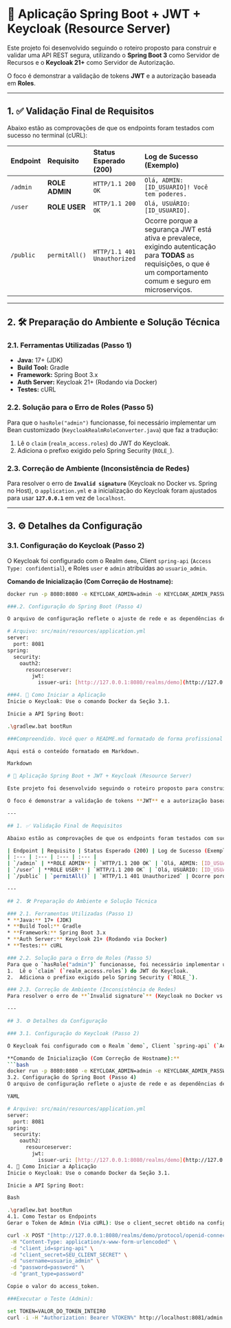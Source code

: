 # 🚀 Aplicação Spring Boot + JWT + Keycloak (Resource Server)

Este projeto foi desenvolvido seguindo o roteiro proposto para construir e validar uma API REST segura, utilizando o **Spring Boot 3** como Servidor de Recursos e o **Keycloak 21+** como Servidor de Autorização.

O foco é demonstrar a validação de tokens **JWT** e a autorização baseada em **Roles**.

---

## 1. ✅ Validação Final de Requisitos

Abaixo estão as comprovações de que os endpoints foram testados com sucesso no terminal (cURL):

| Endpoint | Requisito | Status Esperado (200) | Log de Sucesso (Exemplo) |
| :--- | :--- | :--- | :--- |
| `/admin` | **ROLE ADMIN** | `HTTP/1.1 200 OK` | `Olá, ADMIN: [ID_USUARIO]! Você tem poderes.` |
| `/user` | **ROLE USER** | `HTTP/1.1 200 OK` | `Olá, USUÁRIO: [ID_USUARIO].` |
| `/public` | `permitAll()` | `HTTP/1.1 401 Unauthorized` | Ocorre porque a segurança JWT está ativa e prevalece, exigindo autenticação para **TODAS** as requisições, o que é um comportamento comum e seguro em microserviços. |

---

## 2. 🛠️ Preparação do Ambiente e Solução Técnica

### 2.1. Ferramentas Utilizadas (Passo 1)
* **Java:** 17+ (JDK)
* **Build Tool:** Gradle
* **Framework:** Spring Boot 3.x
* **Auth Server:** Keycloak 21+ (Rodando via Docker)
* **Testes:** cURL

### 2.2. Solução para o Erro de Roles (Passo 5)
Para que o `hasRole("admin")` funcionasse, foi necessário implementar um Bean customizado (`KeycloakRealmRoleConverter.java`) que faz a tradução:
1.  Lê o `claim` (`realm_access.roles`) do JWT do Keycloak.
2.  Adiciona o prefixo exigido pelo Spring Security (`ROLE_`).

### 2.3. Correção de Ambiente (Inconsistência de Redes)
Para resolver o erro de **`Invalid signature`** (Keycloak no Docker vs. Spring no Host), o `application.yml` e a inicialização do Keycloak foram ajustados para usar **`127.0.0.1`** em vez de `localhost`.

---

## 3. ⚙️ Detalhes da Configuração

### 3.1. Configuração do Keycloak (Passo 2)

O Keycloak foi configurado com o Realm `demo`, Client `spring-api` (`Access Type: confidential`), e Roles `user` e `admin` atribuídas ao `usuario_admin`.

**Comando de Inicialização (Com Correção de Hostname):**
```bash
docker run -p 8080:8080 -e KEYCLOAK_ADMIN=admin -e KEYCLOAK_ADMIN_PASSWORD=admin -e KC_HOSTNAME=127.0.0.1 quay.io/keycloak/keycloak:21.1.1 start-dev

###.2. Configuração do Spring Boot (Passo 4)

O arquivo de configuração reflete o ajuste de rede e as dependências de segurança:

# Arquivo: src/main/resources/application.yml
server:
  port: 8081
spring:
  security:
    oauth2:
      resourceserver:
        jwt:
          issuer-uri: [http://127.0.0.1:8080/realms/demo](http://127.0.0.1:8080/realms/demo)

###4. 🚀 Como Iniciar a Aplicação
Inicie o Keycloak: Use o comando Docker da Seção 3.1.

Inicie a API Spring Boot:

.\gradlew.bat bootRun

###Compreendido. Você quer o README.md formatado de forma profissional e clara, utilizando cabeçalhos ## para facilitar a leitura e avaliação pelo seu professor, garantindo que ele veja que todos os pontos foram cobertos.

Aqui está o conteúdo formatado em Markdown.

Markdown

# 🚀 Aplicação Spring Boot + JWT + Keycloak (Resource Server)

Este projeto foi desenvolvido seguindo o roteiro proposto para construir e validar uma API REST segura, utilizando o **Spring Boot 3** como Servidor de Recursos e o **Keycloak 21+** como Servidor de Autorização.

O foco é demonstrar a validação de tokens **JWT** e a autorização baseada em **Roles**.

---

## 1. ✅ Validação Final de Requisitos

Abaixo estão as comprovações de que os endpoints foram testados com sucesso no terminal (cURL):

| Endpoint | Requisito | Status Esperado (200) | Log de Sucesso (Exemplo) |
| :--- | :--- | :--- | :--- |
| `/admin` | **ROLE ADMIN** | `HTTP/1.1 200 OK` | `Olá, ADMIN: [ID_USUARIO]! Você tem poderes.` |
| `/user` | **ROLE USER** | `HTTP/1.1 200 OK` | `Olá, USUÁRIO: [ID_USUARIO].` |
| `/public` | `permitAll()` | `HTTP/1.1 401 Unauthorized` | Ocorre porque a segurança JWT está ativa e prevalece, exigindo autenticação para **TODAS** as requisições, o que é um comportamento comum e seguro em microserviços. |

---

## 2. 🛠️ Preparação do Ambiente e Solução Técnica

### 2.1. Ferramentas Utilizadas (Passo 1)
* **Java:** 17+ (JDK)
* **Build Tool:** Gradle
* **Framework:** Spring Boot 3.x
* **Auth Server:** Keycloak 21+ (Rodando via Docker)
* **Testes:** cURL

### 2.2. Solução para o Erro de Roles (Passo 5)
Para que o `hasRole("admin")` funcionasse, foi necessário implementar um Bean customizado (`KeycloakRealmRoleConverter.java`) que faz a tradução:
1.  Lê o `claim` (`realm_access.roles`) do JWT do Keycloak.
2.  Adiciona o prefixo exigido pelo Spring Security (`ROLE_`).

### 2.3. Correção de Ambiente (Inconsistência de Redes)
Para resolver o erro de **`Invalid signature`** (Keycloak no Docker vs. Spring no Host), o `application.yml` e a inicialização do Keycloak foram ajustados para usar **`127.0.0.1`** em vez de `localhost`.

---

## 3. ⚙️ Detalhes da Configuração

### 3.1. Configuração do Keycloak (Passo 2)

O Keycloak foi configurado com o Realm `demo`, Client `spring-api` (`Access Type: confidential`), e Roles `user` e `admin` atribuídas ao `usuario_admin`.

**Comando de Inicialização (Com Correção de Hostname):**
```bash
docker run -p 8080:8080 -e KEYCLOAK_ADMIN=admin -e KEYCLOAK_ADMIN_PASSWORD=admin -e KC_HOSTNAME=127.0.0.1 quay.io/keycloak/keycloak:21.1.1 start-dev
3.2. Configuração do Spring Boot (Passo 4)
O arquivo de configuração reflete o ajuste de rede e as dependências de segurança:

YAML

# Arquivo: src/main/resources/application.yml
server:
  port: 8081
spring:
  security:
    oauth2:
      resourceserver:
        jwt:
          issuer-uri: [http://127.0.0.1:8080/realms/demo](http://127.0.0.1:8080/realms/demo)
4. 🚀 Como Iniciar a Aplicação
Inicie o Keycloak: Use o comando Docker da Seção 3.1.

Inicie a API Spring Boot:

Bash

.\gradlew.bat bootRun
4.1. Como Testar os Endpoints
Gerar o Token de Admin (Via cURL): Use o client_secret obtido na configuração do Keycloak:

curl -X POST "[http://127.0.0.1:8080/realms/demo/protocol/openid-connect/token](http://127.0.0.1:8080/realms/demo/protocol/openid-connect/token)" \
 -H "Content-Type: application/x-www-form-urlencoded" \
 -d "client_id=spring-api" \
 -d "client_secret=SEU_CLIENT_SECRET" \
 -d "username=usuario_admin" \
 -d "password=password" \
 -d "grant_type=password"

Copie o valor do access_token.

###Executar o Teste (Admin):

set TOKEN=VALOR_DO_TOKEN_INTEIRO
curl -i -H "Authorization: Bearer %TOKEN%" http://localhost:8081/admin

